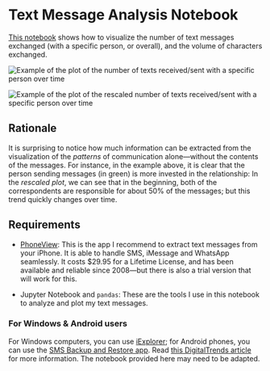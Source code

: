 # Text Message Analysis Notebook

[This notebook](Text%20Analysis.ipynb) shows how to visualize the number of text
messages exchanged (with a specific person, or overall), and the volume of characters
exchanged.

![Example of the plot of the number of texts
received/sent with a specific person over time](example-absolute-text-count.png)

![Example of the plot of the rescaled number of texts
received/sent with a specific person over time](example-rescaled-text-count.png)

## Rationale

It is surprising to notice how much information can be extracted from the visualization
of the *patterns* of communication alone—without the contents of the messages. For
instance, in the example above, it is clear that the person sending messages (in green)
is more invested in the relationship: In the *rescaled plot*, we can see that in
the beginning, both of the correspondents are responsible for about 50% of the messages;
but this trend quickly changes over time.

## Requirements

- [PhoneView](https://www.ecamm.com/mac/phoneview/): This is the app I recommend to
extract text messages from your iPhone. It is able to handle SMS, iMessage and WhatsApp
seamlessly. It costs $29.95 for a Lifetime License, and has been available and reliable
since 2008—but there is also a trial version that will work for this.

- Jupyter Notebook and `pandas`: These are the tools I use in this notebook to analyze
and plot my text messages.

### For Windows & Android users

For Windows computers, you can use [iExplorer](https://macroplant.com/iexplorer);
for Android phones, you can use the [SMS Backup and Restore
app](https://play.google.com/store/apps/details?id=com.riteshsahu.SMSBackupRestore&hl=en).
Read [this DigitalTrends article](https://www.digitaltrends.com/mobile/how-to-save-text-messages/)
for more information. The notebook provided here may need to be adapted.